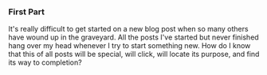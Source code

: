 ### First Part
It's really difficult to get started on a new blog post when so many others have wound up in the graveyard.
All the posts I've started but never finished hang over my head whenever I try to start something new.
How do I know that this of all posts will be special, will click, will locate its purpose, and find its way to completion?
